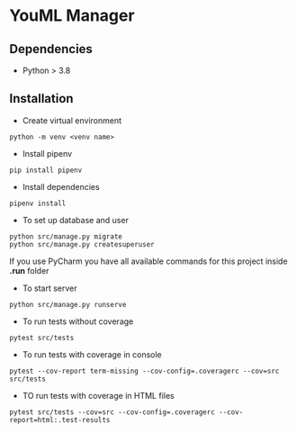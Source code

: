 # YouML Manager

## Dependencies

*  Python > 3.8

## Installation

- Create virtual environment

```shell
python -m venv <venv name>
```

- Install pipenv

```shell
pip install pipenv
```

- Install dependencies

```shell
pipenv install
```

- To set up database and user

```shell
python src/manage.py migrate
python src/manage.py createsuperuser
```

If you use PyCharm you have all available commands for this project inside **.run** folder

- To start server

```shell
python src/manage.py runserve 
```

- To run tests without coverage

```shell
pytest src/tests
```

- To run tests with coverage in console

```shell
pytest --cov-report term-missing --cov-config=.coveragerc --cov=src src/tests
```

- TO run tests with coverage in HTML files

```shell
pytest src/tests --cov=src --cov-config=.coveragerc --cov-report=html:.test-results
```